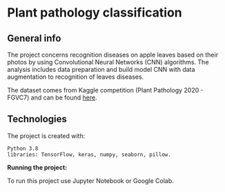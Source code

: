 # Plant pathology classification


## General info
The project concerns recognition diseases on apple leaves based on their photos by using Convolutional Neural Networks (CNN) algorithms. The analysis includes data preparation and build model CNN with data augmentation to recognition of  leaves diseases.

The dataset comes from Kaggle competition (Plant Pathology 2020 - FGVC7) and can be found [here](https://www.kaggle.com/c/plant-pathology-2020-fgvc7/data).

## Technologies

The project is created with:

    Python 3.8
    libraries: TensorFlow, keras, numpy, seaborn, pillow.

**Running the project:**

To run this project use Jupyter Notebook or Google Colab.
